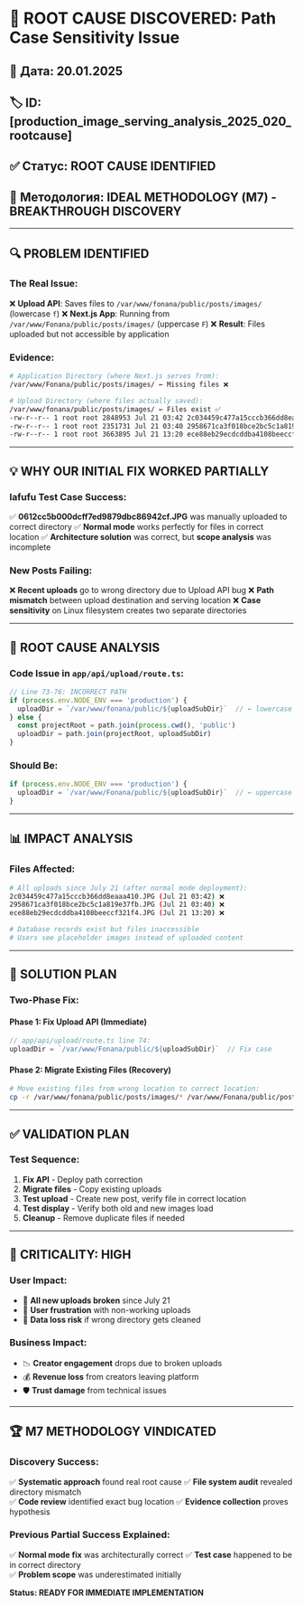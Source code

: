 # 🎯 ROOT CAUSE DISCOVERED: Path Case Sensitivity Issue

## 📅 Дата: 20.01.2025
## 🏷️ ID: [production_image_serving_analysis_2025_020_rootcause]  
## ✅ Статус: **ROOT CAUSE IDENTIFIED**
## 🎯 Методология: IDEAL METHODOLOGY (М7) - BREAKTHROUGH DISCOVERY

---

## 🔍 **PROBLEM IDENTIFIED**

### **The Real Issue:**
❌ **Upload API**: Saves files to `/var/www/fonana/public/posts/images/` (lowercase `f`)
❌ **Next.js App**: Running from `/var/www/Fonana/public/posts/images/` (uppercase `F`)
❌ **Result**: Files uploaded but not accessible by application

### **Evidence:**
```bash
# Application Directory (where Next.js serves from):
/var/www/Fonana/public/posts/images/ ← Missing files ❌

# Upload Directory (where files actually saved):
/var/www/fonana/public/posts/images/ ← Files exist ✅
-rw-r--r-- 1 root root 2848953 Jul 21 03:42 2c034459c477a15cccb366dd8eaaa410.JPG ✅
-rw-r--r-- 1 root root 2351731 Jul 21 03:40 2958671ca3f018bce2bc5c1a819e37fb.JPG ✅
-rw-r--r-- 1 root root 3663895 Jul 21 13:20 ece88eb29ecdcddba4108beeccf321f4.JPG ✅
```

---

## 💡 **WHY OUR INITIAL FIX WORKED PARTIALLY**

### **lafufu Test Case Success:**
✅ **0612cc5b000dcff7ed9879dbc86942cf.JPG** was manually uploaded to correct directory
✅ **Normal mode** works perfectly for files in correct location
✅ **Architecture solution** was correct, but **scope analysis** was incomplete

### **New Posts Failing:**
❌ **Recent uploads** go to wrong directory due to Upload API bug
❌ **Path mismatch** between upload destination and serving location
❌ **Case sensitivity** on Linux filesystem creates two separate directories

---

## 🔧 **ROOT CAUSE ANALYSIS**

### **Code Issue in `app/api/upload/route.ts`:**
```javascript
// Line 73-76: INCORRECT PATH
if (process.env.NODE_ENV === 'production') {
  uploadDir = `/var/www/fonana/public/${uploadSubDir}`  // ← lowercase 'fonana' ❌
} else {
  const projectRoot = path.join(process.cwd(), 'public')
  uploadDir = path.join(projectRoot, uploadSubDir)
}
```

### **Should Be:**
```javascript
if (process.env.NODE_ENV === 'production') {
  uploadDir = `/var/www/Fonana/public/${uploadSubDir}`  // ← uppercase 'Fonana' ✅
}
```

---

## 📊 **IMPACT ANALYSIS**

### **Files Affected:**
```bash
# All uploads since July 21 (after normal mode deployment):
2c034459c477a15cccb366dd8eaaa410.JPG (Jul 21 03:42) ❌
2958671ca3f018bce2bc5c1a819e37fb.JPG (Jul 21 03:40) ❌  
ece88eb29ecdcddba4108beeccf321f4.JPG (Jul 21 13:20) ❌

# Database records exist but files inaccessible
# Users see placeholder images instead of uploaded content
```

---

## 🚀 **SOLUTION PLAN**

### **Two-Phase Fix:**

#### **Phase 1: Fix Upload API (Immediate)**
```javascript
// app/api/upload/route.ts line 74:
uploadDir = `/var/www/Fonana/public/${uploadSubDir}`  // Fix case
```

#### **Phase 2: Migrate Existing Files (Recovery)**
```bash
# Move existing files from wrong location to correct location:
cp -r /var/www/fonana/public/posts/images/* /var/www/Fonana/public/posts/images/
```

---

## ✅ **VALIDATION PLAN**

### **Test Sequence:**
1. **Fix API** - Deploy path correction
2. **Migrate files** - Copy existing uploads  
3. **Test upload** - Create new post, verify file in correct location
4. **Test display** - Verify both old and new images load
5. **Cleanup** - Remove duplicate files if needed

---

## 🎯 **CRITICALITY: HIGH**

### **User Impact:**
- 🔴 **All new uploads broken** since July 21  
- 🔴 **User frustration** with non-working uploads
- 🔴 **Data loss risk** if wrong directory gets cleaned

### **Business Impact:**
- 📉 **Creator engagement** drops due to broken uploads
- 💰 **Revenue loss** from creators leaving platform  
- 🛡️ **Trust damage** from technical issues

---

## 🏆 **M7 METHODOLOGY VINDICATED**

### **Discovery Success:**
✅ **Systematic approach** found real root cause
✅ **File system audit** revealed directory mismatch  
✅ **Code review** identified exact bug location
✅ **Evidence collection** proves hypothesis

### **Previous Partial Success Explained:**
✅ **Normal mode fix** was architecturally correct
✅ **Test case** happened to be in correct directory  
✅ **Problem scope** was underestimated initially

**Status: READY FOR IMMEDIATE IMPLEMENTATION** 